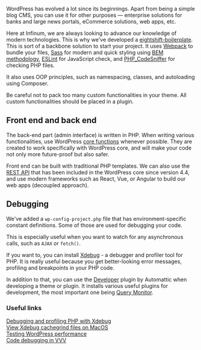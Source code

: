 WordPress has evolved a lot since its beginnings. Apart from being a simple blog CMS, you can use it for other purposes — enterprise solutions for banks and large news portals, eCommerce solutions, web apps, etc.

Here at Infinum, we are always looking to advance our knowledge of modern technologies. This is why we've developed a [eightshift-boilerplate](https://github.com/infinum/eightshift-boilerplate). This is sort of a backbone solution to start your project. It uses [Webpack](https://webpack.js.org/) to bundle your files, [Sass](http://sass-lang.com/) for modern and quick styling using [BEM methodology](http://getbem.com/), [ESLint](http://eslint.org/) for JavaScript check, and [PHP_CodeSniffer](https://github.com/squizlabs/PHP_CodeSniffer) for checking PHP files.

It also uses OOP principles, such as namespacing, classes, and autoloading using Composer.

Be careful not to pack too many custom functionalities in your theme. All custom functionalities should be placed in a plugin.

## Front end and back end

The back-end part (admin interface) is written in PHP. When writing various functionalities, use WordPress [core functions](https://developer.wordpress.org/) whenever possible. They are created to work specifically with WordPress core, and will make your code not only more future-proof but also safer.

Front end can be built with traditional PHP templates. We can also use the [REST API](https://developer.wordpress.org/rest-api/) that has been included in the WordPress core since version 4.4, and use modern frameworks such as React, Vue, or Angular to build our web apps (decoupled approach).

## Debugging

We've added a `wp-config-project.php` file that has environment-specific constant definitions. Some of those are used for debugging your code.

This is especially useful when you want to watch for any asynchronous calls, such as `AJAX` or `fetch()`.

If you want to, you can install [Xdebug](https://xdebug.org/) - a debugger and profiler tool for PHP. It is really useful because you get better-looking error messages, profiling and breakpoints in your PHP code.

In addition to that, you can use the [Developer](https://wordpress.org/plugins/developer/) plugin by Automattic when developing a theme or plugin. It installs various useful plugins for development, the most important one being [Query Monitor](https://wordpress.org/plugins/query-monitor/).

### Useful links

[Debugging and profiling PHP with Xdebug](https://www.sitepoint.com/debugging-and-profiling-php-with-xdebug/)  
[View Xdebug cachegrind files on MacOS](http://nickology.com/2014/04/16/view-xdebug-cachegrind-files-on-mac-os/)  
[Testing WordPress performance](https://codex.wordpress.org/Testing_WordPress_Performance)  
[Code debugging in VVV](https://github.com/Varying-Vagrant-Vagrants/VVV/wiki/Code-Debugging)  
